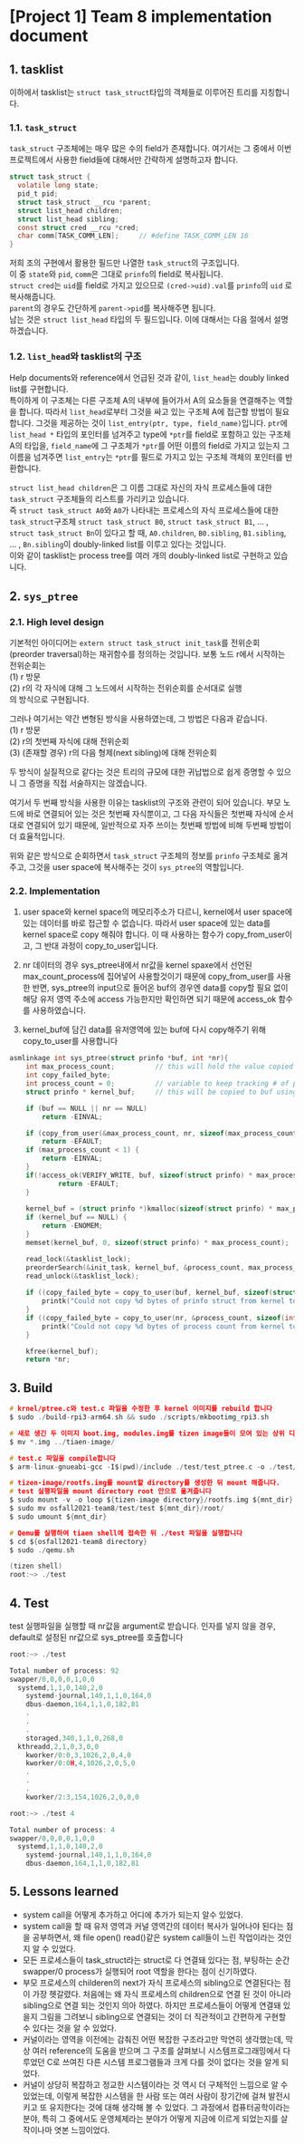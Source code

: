 # [Project 1] Team 8 implementation document

## 1. tasklist
이하에서 tasklist는 `struct task_struct`타입의 객체들로 이루어진 트리를 지칭합니다.
### 1.1. `task_struct`
`task_struct` 구조체에는 매우 많은 수의 field가 존재합니다. 여기서는 그 중에서 이번 프로젝트에서 사용한 field들에 대해서만 간략하게 설명하고자 합니다.
``` C
struct task_struct {
  volatile long state;
  pid_t pid;
  struct task_struct __rcu *parent;
  struct list_head children;
  struct list_head sibling;
  const struct cred __rcu *cred;
  char comm[TASK_COMM_LEN];     // #define TASK_COMM_LEN 16
}
```
저희 조의 구현에서 활용한 필드만 나열한 `task_struct`의 구조입니다.  
이 중 `state`와 `pid`, `comm`은 그대로 `prinfo`의 field로 복사됩니다.  
`struct cred`는 `uid`를 field로 가지고 있으므로 `(cred->uid).val`를 `prinfo`의 `uid` 로 복사해줍니다.  
`parent`의 경우도 간단하게 `parent->pid`를 복사해주면 됩니다.  
남는 것은 `struct list_head` 타입의 두 필드입니다. 이에 대해서는 다음 절에서 설명하겠습니다.
### 1.2. `list_head`와 tasklist의 구조
Help documents와 reference에서 언급된 것과 같이, `list_head`는 doubly linked list를 구현합니다.  
특이하게 이 구조체는 다른 구조체 A의 내부에 들어가서 A의 요소들을 연결해주는 역할을 합니다. 따라서 `list_head`로부터 그것을 싸고 있는 구조체 A에 접근할 방법이 필요합니다. 그것을 제공하는 것이 `list_entry(ptr, type, field_name)`입니다. `ptr`에 `list_head *` 타입의 포인터를 넘겨주고 type에 `*ptr`를 field로 포함하고 있는 구조체 A의 타입을, `field_name`에 그 구조체가 `*ptr`를 어떤 이름의 field로 가지고 있는지 그 이름을 넘겨주면 `list_entry`는 `*ptr`를 필드로 가지고 있는 구조체 객체의 포인터를 반환합니다.

`struct list_head children`은 그 이름 그대로 자신의 자식 프로세스들에 대한 `task_struct` 구조체들의 리스트를 가리키고 있습니다.  
즉 `struct task_struct A0`와 `A0`가 나타내는 프로세스의 자식 프로세스들에 대한 `task_struct`구조체 `struct task_struct B0`, `struct task_struct B1`, ... , `struct task_struct Bn`이 있다고 할 때, `A0.children`, `B0.sibling`, `B1.sibling`, ... , `Bn.sibling`이 doubly-linked list를 이루고 있다는 것입니다. <br/>
이와 같이 tasklist는 process tree를 여러 개의 doubly-linked list로 구현하고 있습니다.

## 2. `sys_ptree`

### 2.1. High level design

기본적인 아이디어는 `extern struct task_struct init_task`를 전위순회(preorder traversal)하는 재귀함수를 정의하는 것입니다. 보통 노드 r에서 시작하는 전위순회는<br/>(1) r 방문<br/>(2) r의 각 자식에 대해 그 노드에서 시작하는 전위순회를 순서대로 실행<br/>의 방식으로 구현됩니다.

그러나 여기서는 약간 변형된 방식을 사용하였는데, 그 방법은 다음과 같습니다.<br/>(1) r 방문<br/>(2) r의 첫번째 자식에 대해 전위순회<br/>(3) (존재할 경우) r의 다음 형제(next sibling)에 대해 전위순회

두 방식이 실질적으로 같다는 것은 트리의 규모에 대한 귀납법으로 쉽게 증명할 수 있으니 그 증명을 직접 서술하지는 않겠습니다.

여기서 두 번째 방식을 사용한 이유는 tasklist의 구조와 관련이 되어 있습니다. 부모 노드에 바로 연결되어 있는 것은 첫번째 자식뿐이고, 그 다음 자식들은 첫번째 자식에 순서대로 연결되어 있기 때문에, 일반적으로 자주 쓰이는 첫번째 방법에 비해 두번째 방법이 더 효율적입니다.

위와 같은 방식으로 순회하면서 `task_struct` 구조체의 정보를 `prinfo` 구조체로 옮겨주고, 그것을 user space에 복사해주는 것이 `sys_ptree`의 역할입니다.

### 2.2. Implementation
1. user space와 kernel space의 메모리주소가 다르니, kernel에서 user space에 있는 데이터를 바로 접근할 수 없습니다. 따라서 user space에 있는 data를 kernel space로 copy 해줘야 합니다.
이 때 사용하는 함수가 copy_from_user이고, 그 반대 과정이 copy_to_user입니다.

2. nr 데이터의 경우 sys_ptree내에서 nr값을 kernel spaxe에서 선언된 max_count_process에 집어넣어 사용할것이기 때문에 copy_from_user를 사용한 반면, sys_ptree의 input으로 들어온 buf의 경우엔 data를 copy할 필요 없이 해당 유저 영역 주소에 access 가능한지만 확인하면 되기 때문에 access_ok 함수를 사용하였습니다.
	
3. kernel_buf에 담긴 data를 유저영역에 있는 buf에 다시 copy해주기 위해 copy_to_user를 사용합니다


``` C
asmlinkage int sys_ptree(struct prinfo *buf, int *nr){
	int max_process_count;			// this will hold the value copied from nr
	int copy_failed_byte;
	int process_count = 0;			// variable to keep tracking # of processes copied
	struct prinfo * kernel_buf;		// this will be copied to buf using copy_to_user

	if (buf == NULL || nr == NULL)
		return -EINVAL;

	if (copy_from_user(&max_process_count, nr, sizeof(max_process_count)))	// max_process_count = *nr
		return -EFAULT;
	if (max_process_count < 1) {
		return -EINVAL;
	}
	if(!access_ok(VERIFY_WRITE, buf, sizeof(struct prinfo) * max_process_count)){
	        return -EFAULT;
	}
	
	kernel_buf = (struct prinfo *)kmalloc(sizeof(struct prinfo) * max_process_count, GFP_KERNEL);
	if (kernel_buf == NULL) {
		return -ENOMEM;
	}
	memset(kernel_buf, 0, sizeof(struct prinfo) * max_process_count);

	read_lock(&tasklist_lock);
	preorderSearch(&init_task, kernel_buf, &process_count, max_process_count);
	read_unlock(&tasklist_lock);
	
	if ((copy_failed_byte = copy_to_user(buf, kernel_buf, sizeof(struct prinfo) * process_count)) != 0) {
		printk("Could not copy %d bytes of prinfo struct from kernel to user\n", copy_failed_byte);
	}
	if ((copy_failed_byte = copy_to_user(nr, &process_count, sizeof(int))) != 0) {
		printk("Could not copy %d bytes of process count from kernel to user\n", copy_failed_byte);
	}

	kfree(kernel_buf);
	return *nr;
```



## 3. Build
``` C
# krnel/ptree.c와 test.c 파일을 수정한 후 kernel 이미지를 rebuild 합니다
$ sudo ./build-rpi3-arm64.sh && sudo ./scripts/mkbootimg_rpi3.sh

# 새로 생긴 두 이미지 boot.img, modules.img를 tizen image들이 모여 있는 상위 디렉토리 tizen-image 디렉토리 안으로 옮깁니다
$ mv *.img ../tiaen-image/

# test.c 파일을 compile합니다
$ arm-linux-gnueabi-gcc -I$(pwd)/include ./test/test_ptree.c -o ./test/test

# tizen-image/rootfs.img를 mount할 directory를 생성한 뒤 mount 해줍니다.
# test 실행파일을 mount directory root 안으로 옮겨줍니다
$ sudo mount -v -o loop ${tizen-image directory}/rootfs.img ${mnt_dir}
$ sudo mv osfall2021-team8/test/test ${mnt_dir}/root/
$ sudo umount ${mnt_dir}

# Qemu를 실행하여 tiaen shell에 접속한 뒤 ./test 파일을 실행합니다
$ cd ${osfall2021-team8 directory}
$ sudo ./qemu.sh

(tizen shell)
root:~> ./test
```

## 4. Test
test 실행파일을 실행할 때 nr값을 argument로 받습니다. 인자를 넣지 않을 경우, default로 설정된 nr값으로 sys_ptree를 호출합니다
```C
root:~> ./test

Total number of process: 92
swapper/0,0,0,0,1,0,0
  systemd,1,1,0,140,2,0
    systemd-journal,140,1,1,0,164,0
    dbus-daemon,164,1,1,0,182,81
    .
    .
    .
    storaged,340,1,1,0,268,0
  kthreadd,2,1,0,3,0,0
    kworker/0:0,3,1026,2,0,4,0
    kworker/0:0H,4,1026,2,0,5,0
    .
    .
    .
    kworker/2:3,154,1026,2,0,0,0
```

```C
root:~> ./test 4

Total number of process: 4
swapper/0,0,0,0,1,0,0
  systemd,1,1,0,140,2,0
    systemd-journal,140,1,1,0,164,0
    dbus-daemon,164,1,1,0,182,81
```

## 5. Lessons learned
- system call을 어떻게 추가하고 어디에 추가가 되는지 알수 있었다.
- system call을 할 때 유저 영역과 커널 영역간의 데이터 복사가 일어나야 된다는 점을 공부하면서, 왜 file open() read()같은 system call들이 느린 작업이라는 것인지 알 수 있었다.
- 모든 프로세스들이 task_struct라는 struct로 다 연결돼 있다는 점, 부팅하는 순간 swapper/0 process가 실행되어 root 역할을 한다는 점이 신기하였다.
- 부모 프로세스의 childeren의 next가 자식 프로세스의 sibling으로 연결된다는 점이 가장 헷갈렸다. 처음에는 왜 자식 프로세스의 children으로 연결 된 것이 아니라 sibling으로 연결 되는 것인지 의아 하였다. 하지만 프로세스들이 어떻게 연결돼 있을지 그림을 그려보니 sibling으로 연결되는 것이 더 직관적이고 간편하게 구현할 수 있다는 것을 알 수 있었다.
- 커널이라는 영역을 이전에는 감춰진 어떤 복잡한 구조라고만 막연히 생각했는데, 막상 여러 reference의 도움을 받으며 그 구조를 살펴보니 시스템프로그래밍에서 다루었던 C로 쓰여진 다른 시스템 프로그램들과 크게 다를 것이 없다는 것을 알게 되었다.
- 커널이 상당히 복잡하고 정교한 시스템이라는 것 역시 더 구체적인 느낌으로 알 수 있었는데, 이렇게 복잡한 시스템을 한 사람 또는 여러 사람이 장기간에 걸쳐 발전시키고 또 유지한다는 것에 대해 생각해 볼 수 있었다. 그 과정에서 컴퓨터공학이라는 분야, 특히 그 중에서도 운영체제라는 분야가 어떻게 지금에 이르게 되었는지를 살작이나마 엿본 느낌이었다.

